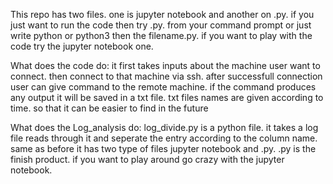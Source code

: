 This repo has two files. one is jupyter notebook and another on .py. if you just want to run the code then try .py.
from your command prompt or just write python or python3 then the filename.py. if you want to play with the code try the jupyter
notebook one.  



What does the code do:
it first takes inputs about the machine user want to connect. then connect to that machine via ssh. after successfull connection
user can give command to the remote machine. if the command produces any output it will be saved in a txt file. txt files names are
given according to time. so that it can be easier to find in the future

What does the Log_analysis do:
log_divide.py is a python file. it takes a log file reads through it and seperate the entry according to the column name. same as before it has two type of files jupyter notebook and .py. .py is the finish product. if you want to play around go crazy with the 
jupyter notebook.
